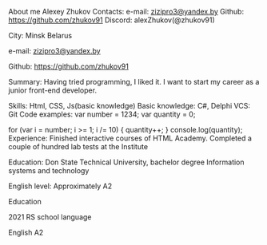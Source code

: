
About me
Alexey Zhukov
Contacts: 
e-mail: zizipro3@yandex.by
Github: https://github.com/zhukov91
Discord: alexZhukov(@zhukov91)

City:
Minsk Belarus

e-mail:
zizipro3@yandex.by

Github:
https://github.com/zhukov91

Summary:
Having tried programming, I liked it. I want to start my career as a junior front-end developer.

Skills:
Html, CSS, Js(basic knowledge)
Basic knowledge: C#, Delphi
VCS: Git
Code examples:
var number = 1234;
var quantity = 0;

for (var i = number; i >= 1; i /= 10)
    {
        quantity++;
    }
  console.log(quantity);
Experience:
Finished interactive courses of HTML Academy. Completed a couple of hundred lab tests at the Institute

Education:
Don State Technical University, bachelor degree Information systems and technology

English level:
Approximately A2


Education

2021	RS school 
language

English A2
